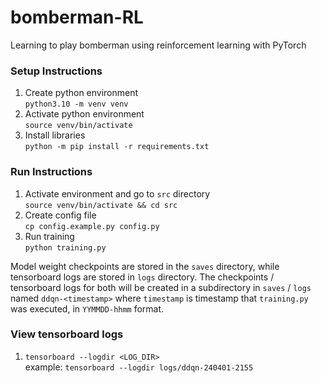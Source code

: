 # bomberman-RL
Learning to play bomberman using reinforcement learning with PyTorch

### Setup Instructions
1. Create python environment  
`python3.10 -m venv venv`
2. Activate python environment  
`source venv/bin/activate`
3. Install libraries  
`python -m pip install -r requirements.txt`

### Run Instructions
1. Activate environment and go to `src` directory  
`source venv/bin/activate && cd src`
2. Create config file  
`cp config.example.py config.py`
3. Run training  
`python training.py`  

Model weight checkpoints are stored in the `saves` directory, 
while tensorboard logs are stored in `logs` directory. The checkpoints / 
tensorboard logs for both will be created in a subdirectory in `saves` / `logs`
named `ddqn-<timestamp>` where `timestamp` is timestamp that `training.py`
was executed, in `YYMMDD-hhmm` format.

### View tensorboard logs
1. `tensorboard --logdir <LOG_DIR>`  
example: 
`tensorboard --logdir logs/ddqn-240401-2155`